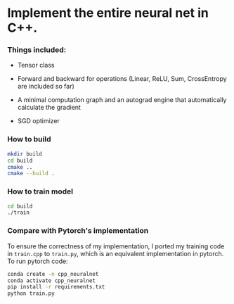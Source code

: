 # Implement the entire neural net in C++.

### Things included:

- Tensor class

- Forward and backward for operations (Linear, ReLU, Sum, CrossEntropy are included so far)

- A minimal computation graph and an autograd engine that automatically calculate the gradient

- SGD optimizer

### How to build

```bash
mkdir build
cd build
cmake ..
cmake --build .
```
### How to train model

```bash
cd build
./train
```
### Compare with Pytorch's implementation

To ensure the correctness of my implementation, I ported my training code in `train.cpp` to `train.py`, which is an equivalent implementation in pytorch. To run pytorch code:

```bash
conda create -n cpp_neuralnet
conda activate cpp_neuralnet
pip install -r requirements.txt
python train.py
```



